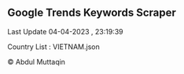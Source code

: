 

## Google Trends Keywords Scraper 
 
Last Update 04-04-2023 , 23:19:39

Country List :
VIETNAM.json



© Abdul Muttaqin 
